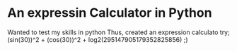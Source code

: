 # An expressin Calculator in Python

Wanted to test my skills in python
Thus, created an expression calculato
try; (sin(30))^2 + (cos(30))^2 + log2(295147905179352825856)       ;)